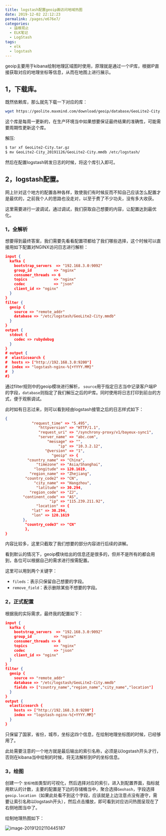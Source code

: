 ```yaml
---
title: logstash配置geoip画访问地域热图
date: 2019-12-02 22:12:23
permalink: /pages/e676e7/
categories:
  - 运维观止
  - ELK笔记
  - LogStash
tags:
  - elk
  - logstash
---
```


geoip主要用于kibana绘制地理区域图时使用，原理就是通过一个IP库，根据IP直接获取对应的地理坐标等信息，从而在地图上进行展示。

## 1，下载库。

既然依赖库，那么就先下载一下对应的库：

```sh
wget https://geolite.maxmind.com/download/geoip/database/GeoLite2-City.tar.gz
```

这个库是每周一更新的，在生产环境当中如果想要保证最终结果的准确性，可能需要周期性更新这个库。

解压:

```sh
$ tar xf GeoLite2-City.tar.gz
$ mv GeoLite2-City_20191126/GeoLite2-City.mmdb /etc/logstash/
```

然后在配置logstash转发日志的时候，将这个库引入即可。

## 2，logstash配置。

网上针对这个地方的配置各种各样，致使我们有时候反而不知自己应该怎么配置才是最优的，之前我个人的思路也没走对，以至于费了不少功夫，没有多大收获。

这里需要进行一波调试，通过调试，我们获取自己想要的内容，让配置达到最优化。

### 1，全解析

想要得到最终答案，我们需要先看看配置项都给了我们哪些选择，这个时候可以直接用如下配置对NGINX访问日志进行解析：

```json
input {
  kafka {
    bootstrap_servers  => "192.168.3.0:9092"
    group_id          => "nginx"
    consumer_threads => 6
    topics            => "nginx"
    codec             => "json"
    client_id => "nginx"
  }
}
filter {
  geoip {
    source => "remote_addr"
    database => "/etc/logstash/GeoLite2-City.mmdb"
  }
}
output {
  stdout {
    codec => rubydebug
  }
}
# output {
#  elasticsearch {
#  hosts => ["http://192.168.3.0:9200"]
#  index => "logstash-nginx-%{+YYYY.MM}"
#  }
#}
```

通过filter规则中的geoip模块进行解析， `source`用于指定日志当中记录客户端IP的字段，`database`则指定了我们解压之后的IP库。同时使用将日志打印到前台的方式，便于观察调试。

此时如有日志过来，则可以看到经由logstash接管之后的日志样式如下：

```json
{
            "request_time" => "5.495",
               "httpversion" => "HTTP/1.1",
               "request_uri" => "/synchrony-proxy/v1/bayeux-sync1",
               "server_name" => "abc.com",
                   "message" => "",
                        "ip" => "10.3.2.12",
                  "@version" => "1",
                     "geoip" => {
          "country_name" => "China",
              "timezone" => "Asia/Shanghai",
             "longitude" => 120.1619,
           "region_name" => "Zhejiang",
         "country_code2" => "CN",
             "city_name" => "Hangzhou",
              "latitude" => 30.294,
           "region_code" => "ZJ",
        "continent_code" => "AS",
                    "ip" => "115.239.211.92",
              "location" => {
            "lat" => 30.294,
            "lon" => 120.1619
        },
         "country_code3" => "CN"
         },
}
```

内容比较多，这里只截取了我们想要的部分内容进行后续的讲解。

看到默认的情况下，geoip模块给出的信息还是很多的，但并不是所有的都会用到，各位可以根据自己的需求进行按需配置。

这里可以用到两个关键字：

- `fileds`：表示只保留自己想要的字段。
- `remove_field`：表示删除某些不想要的字段。

### 2，正式配置

根据我的实际需求，最终我的配置如下：

```json
input {
  kafka {
    bootstrap_servers  => "192.168.3.0:9092"
    group_id          => "nginx"
    consumer_threads => 6
    topics            => "nginx"
    codec             => "json"
    client_id => "nginx"
  }
}
filter {
  geoip {
    source => "remote_addr"
    database => "/etc/logstash/GeoLite2-City.mmdb"
    fields => ["country_name","region_name","city_name","location"]
  }
}
output {
  elasticsearch {
    hosts => ["http://192.168.3.0:9200"]
    index => "logstash-nginx-%{+YYYY.MM}"
  }
}
```

只保留了国家，省份，城市，坐标这四个信息，在绘制地理坐标图的时候，已经够用了。

此处需要注意的一个地方就是最后输出的索引名称，必须是以logstash开头才行，否则在kibana当中绘制的时候，将无法解析到IP的坐标信息。

### 3，绘图

创建一个 `坐标地图`类型的可视化，然后选择对应的索引，进入到配置界面，指标就用默认的计数，主要的配置是下边的存储桶当中，聚合选择`Geohash`，字段选择`geoip.location`（如果此处看不到这个字段，应该就是上边注意点没有遵守，需要让索引名称以logstash开头），然后点击播放，即可看到对应访问热图呈现在了右侧地图当中了。

绘制地理热图如下：

![image-20191202110445187](https://tvax1.sinaimg.cn/large/71cfeb93ly1g9iqhaybpsj21wc10okiv.jpg)
